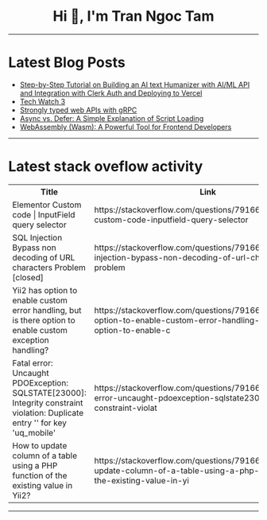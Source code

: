<h1 align="center">Hi 👋, I'm Tran Ngoc Tam</h1>

---

# Latest Blog Posts 
<!-- BLOG-POST-LIST:START -->
- [Step-by-Step Tutorial on Building an AI text Humanizer with AI/ML API and Integration with Clerk Auth and Deploying to Vercel](https://dev.to/abdibrokhim/step-by-step-tutorial-on-building-an-ai-text-humanizer-with-aiml-api-and-integration-with-clerk-auth-and-deploying-to-vercel-moj)
- [Tech Watch 3](https://dev.to/56_kode/tech-watch-3-4fob)
- [Strongly typed web APIs with gRPC](https://dev.to/nikokiirala/strongly-typed-web-apis-with-grpc-2ne)
- [Async vs. Defer: A Simple Explanation of Script Loading](https://dev.to/ankantalukdar/async-vs-defer-a-simple-explanation-of-script-loading-2me2)
- [WebAssembly &lpar;Wasm&rpar;: A Powerful Tool for Frontend Developers](https://dev.to/mukhilpadmanabhan/webassembly-wasm-a-powerful-tool-for-frontend-developers-504g)
<!-- BLOG-POST-LIST:END -->

---

# Latest stack oveflow activity
<table>
  <tr><th>Title</th><th>Link</th></tr>
  <!-- STACKOVERFLOW:START --><tr><td>Elementor Custom code | InputField query selector</td><td>https://stackoverflow.com/questions/79166952/elementor-custom-code-inputfield-query-selector</td></tr><tr><td>SQL Injection Bypass non decoding of URL characters Problem [closed]</td><td>https://stackoverflow.com/questions/79166791/sql-injection-bypass-non-decoding-of-url-characters-problem</td></tr><tr><td>Yii2 has option to enable custom error handling, but is there option to enable custom exception handling?</td><td>https://stackoverflow.com/questions/79166726/yii2-has-option-to-enable-custom-error-handling-but-is-there-option-to-enable-c</td></tr><tr><td>Fatal error: Uncaught PDOException: SQLSTATE[23000]: Integrity constraint violation: Duplicate entry &#39;&#39; for key &#39;uq_mobile&#39;</td><td>https://stackoverflow.com/questions/79166663/fatal-error-uncaught-pdoexception-sqlstate23000-integrity-constraint-violat</td></tr><tr><td>How to update column of a table using a PHP function of the existing value in Yii2?</td><td>https://stackoverflow.com/questions/79166573/how-to-update-column-of-a-table-using-a-php-function-of-the-existing-value-in-yi</td></tr><!-- STACKOVERFLOW:END -->
</table>

---


